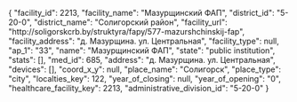 {
    "facility_id": 2213,
    "facility_name": "Мазурщинский ФАП",
    "district_id": "5-20-0",
    "district_name": "Солигорский район",
    "facility_url": "http:\/\/soligorskcrb.by\/struktyra\/fapy\/577-mazurshchinskij-fap",
    "facility_address": "д. Мазурщина. ул. Центральная",
    "facility_type": null,
    "ap_1": "33",
    "name": "Мазурщинский ФАП",
    "state": "public institution",
    "stats": [],
    "med_id": 685,
    "address": "д. Мазурщина. ул. Центральная",
    "devices": [],
    "coord_x_y": null,
    "place_name": "Солигорск",
    "place_type": "city",
    "localties_key": 122,
    "year_of_closing": null,
    "year_of_opening": "0",
    "healthcare_facility_key": 2213,
    "administrative_division_id": "5-20-0"
}